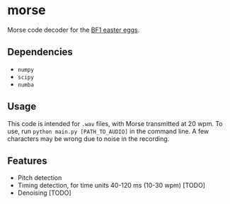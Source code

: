 # morse

Morse code decoder for the [BF1 easter eggs](https://wiki.gamedetectives.net/index.php?title=Battlefield_1#Headphones_and_Morse_code).

## Dependencies

* `numpy`
* `scipy`
* `numba`

## Usage

This code is intended for `.wav` files, with Morse transmitted at 20 wpm. To use, run `python main.py [PATH_TO_AUDIO]` in the command line. A few characters may be wrong due to noise in the recording.

## Features

* Pitch detection
* Timing detection, for time units 40-120 ms (10-30 wpm) [TODO]
* Denoising [TODO]
